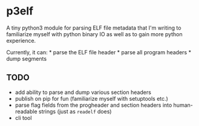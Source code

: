 # **p3elf**

A tiny python3 module for parsing ELF file metadata that I'm writing to familiarize myself with python binary IO as well as to gain more python experience.

Currently, it can: 
    * parse the ELF file header
    * parse all program headers
    * dump segments

## TODO
* add ability to parse and dump various section headers
* publish on pip for fun (familiarize myself with setuptools etc.)
* parse flag fields from the progheader and section headers into human-readable strings (just as `readelf` does)
* cli tool
